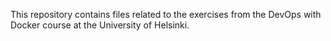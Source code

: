 This repository contains files related to the exercises from the DevOps with Docker course at the University of Helsinki.
